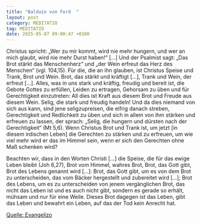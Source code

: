 ```yaml
---
title: "Balduin von Ford  "
layout: post
category: MEDITATIO
tag: MEDITATIO
date: 2025-05-07 09:00:47 +0100
---
```

Christus spricht: „Wer zu mir kommt, wird nie mehr hungern, und wer an mich glaubt, wird nie mehr Durst haben!“ [...] Und der Psalmist sagt: „Das Brot stärkt das Menschenherz“ und „der Wein erfreut das Herz des Menschen“ (vgl. 104,15). Für die, die an ihn glauben, ist Christus Speise und Trank, Brot und Wein.<!--more--> Brot, das stärkt und kräftigt […], Trank und Wein, der erfreut […]. Alles, was in uns stark und kräftig, freudig und bereit ist, die Gebote Gottes zu erfüllen, Leiden zu ertragen, Gehorsam zu üben und für Gerechtigkeit einzutreten: All dies ist Kraft aus diesem Brot und Freude aus diesem Wein. Selig, die stark und freudig handeln! Und da dies niemand von sich aus kann, sind jene seligzupreisen, die eifrig danach streben, Gerechtigkeit und Redlichkeit zu üben und sich in allem von ihm stärken und erfreuen zu lassen, der sprach: „Selig, die hungern und dürsten nach der Gerechtigkeit“ (Mt 5,6). Wenn Christus Brot und Trank ist, um jetzt [in diesem irdischen Leben] die Gerechten zu stärken und zu erfreuen, um wie viel mehr wird er das im Himmel sein, wenn er sich den Gerechten ohne Maß schenken wird?
 
Beachten wir, dass in den Worten Christi […] die Speise, die für das ewige Leben bleibt (Joh 6,27), Brot vom Himmel, wahres Brot, Brot, das Gott gibt, Brot des Lebens genannt wird […]: Brot, das Gott gibt, um es von dem Brot zu unterscheiden, das vom Bäcker hergestellt und zubereitet wird […]; Brot des Lebens, um es zu unterscheiden von jenem vergänglichen Brot, das nicht das Leben ist und es auch nicht gibt, sondern es gerade so erhält, mühsam und nur für eine Weile. Dieses Brot dagegen ist das Leben, gibt das Leben und bewahrt ein Leben, auf das der Tod kein Anrecht hat.


[Quelle: Evangelizo](https://evangeliumtagfuertag.org/DE/gospel)